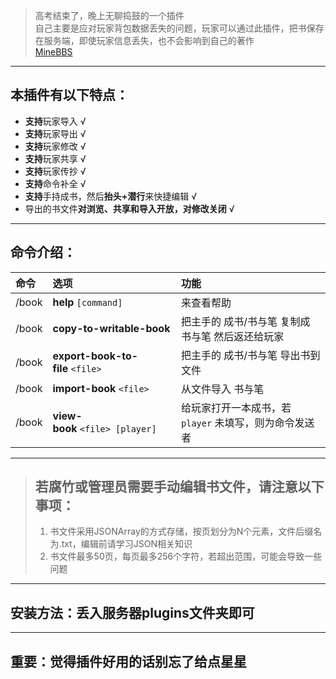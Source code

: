 > 高考结束了，晚上无聊捣鼓的一个插件  
> 自己主要是应对玩家背包数据丢失的问题，玩家可以通过此插件，把书保存在服务端，即使玩家信息丢失，也不会影响到自己的著作  
> [MineBBS](https://www.minebbs.com/resources/1-13-x-1-17-bookedit.2553/)  

---

## 本插件有以下特点：
- **支持**玩家导入 √
- **支持**玩家导出 √
- **支持**玩家修改 √
- **支持**玩家共享 √
- **支持**玩家传抄 √
- **支持**命令补全 √
- **支持**手持成书，然后**抬头+潜行**来快捷编辑 √
- 导出的书文件**对浏览、共享和导入开放，对修改关闭** √

---

## 命令介绍：

| 命令 | 选项 | 功能 |
| :-----| :---- | :---- |
| /book | **help** `[command]` | 来查看帮助​
| /book | **copy-to-writable-book** | 把主手的 成书/书与笔 复制成 书与笔 然后返还给玩家​
| /book | **export-book-to-file** `<file>` | 把主手的 成书/书与笔 导出书到文件​
| /book | **import-book** `<file>` | 从文件导入 书与笔​
| /book | **view-book** `<file> [player]` | 给玩家打开一本成书，若 `player` 未填写，则为命令发送者​

---

> ## 若腐竹或管理员需要手动编辑书文件，请注意以下事项：
> 1. 书文件采用JSONArray的方式存储，按页划分为N个元素，文件后缀名为.txt，编辑前请学习JSON相关知识
> 2. 书文件最多50页，每页最多256个字符，若超出范围，可能会导致一些问题

---

## 安装方法：丢入服务器plugins文件夹即可

---

## 重要：觉得插件好用的话别忘了给点星星 